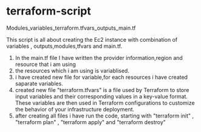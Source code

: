 # terraform-script
Modules_variables_terraform.tfvars_outputs_main.tf

This script is all about creating the Ec2 instance with combination of variables , outputs,modules,tfvars and main.tf.

1) In the main.tf file I have written the provider information,region and resource that i am using
2) the resources which i am using is variablised.
3) i have created new file for variable,for each resources i have created      saparate variables.
4) created new file "terraform.tfvars" is a file used by Terraform to store input variables and their corresponding values in a key-value format. These variables are then used in Terraform configurations to customize the behavior of your infrastructure deployment.
5) after creating all files i have run the code, starting with "terraform init" , "terraform plan" , "terraform apply" and "terraform destroy" 
